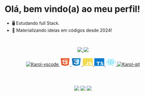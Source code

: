 <h1> Olá, bem vindo(a) ao meu perfil! </h1>

<ul>
  <li>🖥️ Estudando full Stack. </li>
  <li>🔮 Materializando ideias em códigos desde 2024!</li>
</ul>

##

<br>
<div align="center" display="inline-block">
  <a href="https://github.com/PeeHR">
  <img height="180em" src="https://github-readme-stats.vercel.app/api?username=mariakarolinesvg&show_icons=true&theme=react&include_all_commits=true&count_private=true"/>
  <img height="180em" src="https://github-readme-stats.vercel.app/api/top-langs/?username=mariakarolinesvg&layout=compact&langs_count=7&theme=react" />

</div>
<br>
  
<div align="center"> 
   <img alt="Karol-vscode" height="25" width="33" src="https://cdn.jsdelivr.net/gh/devicons/devicon/icons/vscode/vscode-original.svg" />
  <img  alt="Karol-HTML" height="25" width="33" src="https://raw.githubusercontent.com/devicons/devicon/master/icons/html5/html5-original.svg">
  <img  alt="Karol-CSS" height="25" width="33" src="https://raw.githubusercontent.com/devicons/devicon/master/icons/css3/css3-original.svg">
  <img  alt="Karol-Js" height="25" width="33" src="https://raw.githubusercontent.com/devicons/devicon/master/icons/javascript/javascript-plain.svg">
  <img  alt="Karol-Ts" height="25" width="33" src="https://raw.githubusercontent.com/devicons/devicon/master/icons/typescript/typescript-plain.svg">
  <img  alt="Karol-React" height="25" width="33" src="https://raw.githubusercontent.com/devicons/devicon/master/icons/react/react-original.svg">
  <img alt="Karol-git" height="25" width="33" src="https://cdn.jsdelivr.net/gh/devicons/devicon/icons/git/git-original.svg" />          
</div>
  
  ##

<br> 
<div align="center"> 
  
  <a href="https://dev.to/mariapalito" target="_blank"><img src="https://img.shields.io/badge/dev.to-0A0A0A?style=for-the-badge&logo=devdotto&logoColor=white"></a>
  <a href = "mailto:mklp1@aluno.ifal.edu.br"><img src="https://img.shields.io/badge/-Gmail-%23333?style=for-the-badge&logo=gmail&logoColor=white" target="_blank"></a>
  <a href="https://www.linkedin.com/in/maria-karoline/" target="_blank"><img src="https://img.shields.io/badge/-LinkedIn-%230077B5?style=for-the-badge&logo=linkedin&logoColor=white" target="_blank"></a>
  
   ##
  
</div>
</div>

